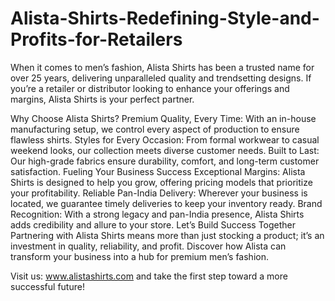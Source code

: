 # Alista-Shirts-Redefining-Style-and-Profits-for-Retailers
When it comes to men’s fashion, Alista Shirts has been a trusted name for over 25 years, delivering unparalleled quality and trendsetting designs. If you’re a retailer or distributor looking to enhance your offerings and margins, Alista Shirts is your perfect partner.

Why Choose Alista Shirts?
Premium Quality, Every Time: With an in-house manufacturing setup, we control every aspect of production to ensure flawless shirts.
Styles for Every Occasion: From formal workwear to casual weekend looks, our collection meets diverse customer needs.
Built to Last: Our high-grade fabrics ensure durability, comfort, and long-term customer satisfaction.
Fueling Your Business Success
Exceptional Margins: Alista Shirts is designed to help you grow, offering pricing models that prioritize your profitability.
Reliable Pan-India Delivery: Wherever your business is located, we guarantee timely deliveries to keep your inventory ready.
Brand Recognition: With a strong legacy and pan-India presence, Alista Shirts adds credibility and allure to your store.
Let’s Build Success Together
Partnering with Alista Shirts means more than just stocking a product; it’s an investment in quality, reliability, and profit. Discover how Alista can transform your business into a hub for premium men’s fashion.

Visit us: www.alistashirts.com and take the first step toward a more successful future!
